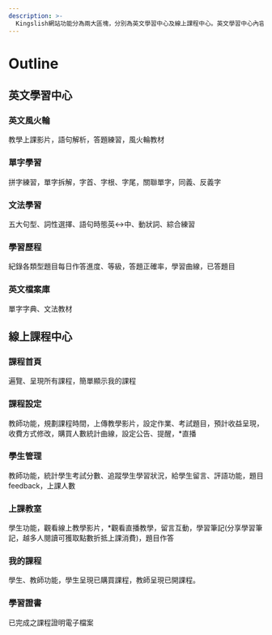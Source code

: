 ```yaml
---
description: >-
  Kingslish網站功能分為兩大區塊，分別為英文學習中心及線上課程中心。英文學習中心內容涵蓋英文文法、英文單字學習及英文檔案庫；線上課程中心內容則供使用者開課，上傳教材、影片，設計課堂作業及考試題目，並於教師後台可追蹤學員上課情況、分數統計、課程內容調整與資訊公告。
---
```


# Outline

## 英文學習中心

### 英文風火輪

教學上課影片，語句解析，答題練習，風火輪教材

### 單字學習

拼字練習，單字拆解，字首、字根、字尾，關聯單字，同義、反義字

### 文法學習

五大句型、詞性選擇、語句時態英<->中、動狀詞、綜合練習

### 學習歷程

紀錄各類型題目每日作答進度、等級，答題正確率，學習曲線，已答題目

### 英文檔案庫

單字字典、文法教材

## 線上課程中心

### 課程首頁

遍覽、呈現所有課程，簡單顯示我的課程

### 課程設定

教師功能，規劃課程時間，上傳教學影片，設定作業、考試題目，預計收益呈現，收費方式修改，購買人數統計曲線，設定公告、提醒，\*直播

### 學生管理

教師功能，統計學生考試分數、追蹤學生學習狀況，給學生留言、評語功能，題目feedback，上課人數

### 上課教室

學生功能，觀看線上教學影片，\*觀看直播教學，留言互動，學習筆記(分享學習筆記，越多人閱讀可獲取點數折抵上課消費)，題目作答

### 我的課程

學生、教師功能，學生呈現已購買課程，教師呈現已開課程。

### 學習證書

已完成之課程證明電子檔案
